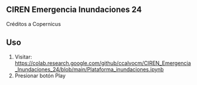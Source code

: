 ## CIREN Emergencia Inundaciones 24
Créditos a Copernicus
 
## Uso
1. Visitar: https://colab.research.google.com/github/ccalvocm/CIREN_Emergencia_Inundaciones_24/blob/main/Plataforma_inundaciones.ipynb <br>
2. Presionar botón Play
